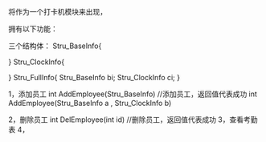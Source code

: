 将作为一个打卡机模块来出现，

拥有以下功能：

三个结构体：
Stru_BaseInfo{
    
}
Stru_ClockInfo{

}
Stru_FullInfo{
    Stru_BaseInfo bi;
    Stru_ClockInfo ci;
}


1，添加员工  int AddEmployee(Stru_BaseInfo)   //添加员工，返回值代表成功
            int AddEmployee(Stru_BaseInfo a , Stru_ClockInfo b)

2，删除员工  int DelEmployee(int id)   //删除员工，返回值代表成功
3，查看考勤表
4，
